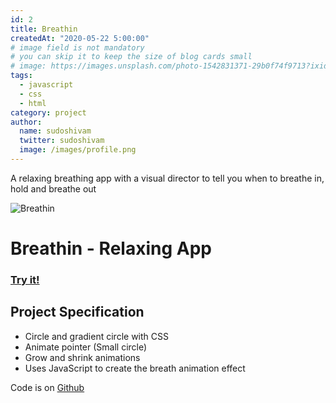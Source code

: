 ```yaml
---
id: 2
title: Breathin
createdAt: "2020-05-22 5:00:00"
# image field is not mandatory
# you can skip it to keep the size of blog cards small
# image: https://images.unsplash.com/photo-1542831371-29b0f74f9713?ixid=MnwxMjA3fDB8MHxwaG90by1wYWdlfHx8fGVufDB8fHx8&ixlib=rb-1.2.1&auto=format&fit=crop&w=3450&q=80
tags:
  - javascript
  - css
  - html
category: project
author:
  name: sudoshivam
  twitter: sudoshivam
  image: /images/profile.png
---
```


A relaxing breathing app with a visual director to tell you when to breathe in, hold and breathe out

<!--more-->

![Breathin](/images/breathin.png)
# Breathin - Relaxing App

### <a href="https://breathin.netlify.app">Try it!</a>

## Project Specification
<ul>
<li>Circle and gradient circle with CSS</li>
<li>Animate pointer (Small circle)</li>
<li>Grow and shrink animations</li>
<li>Uses JavaScript to create the breath animation effect</li>
</ul>

Code is on <a href="https://github.com/sudoshivam/breathin">Github</a>